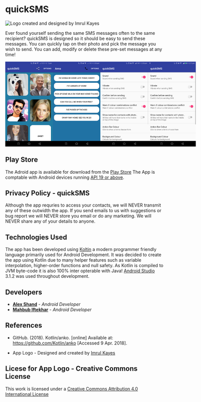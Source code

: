 # quickSMS


![Logo created and designed by Imrul Kayes](https://user-images.githubusercontent.com/37498811/40734231-a47ec39e-6459-11e8-8beb-1bfc5500b87a.png)

Ever found yourself sending the same SMS messages often to the same recipient? quickSMS is designed so it should be easy to send these messages. You can quickly tap on their photo and pick the message you wish to send. You can add, modify or delete these pre-set messages at any time!


<div style="display:flex;">
<img alt="App image - MainActivity" src="/APPIMAGES/mainScreen.png" width="30%">
<img alt="App image - textMessageActivity" src="/APPIMAGES/textMessageActivity.png" width="30%">
<img alt="App image - SettingsActivity" src="/APPIMAGES/setting.png" width="30%">
<img alt="App image - SettingsActivity" src="/APPIMAGES/settings2.png" width="30%">


</div>

## Play Store
The Adroid app is available for download from the [Play Store](https://play.google.com/store/apps/detailsid=quick.sms.quicksmsLaunch) The App is comptable with Android devices running [API 19 or above](https://source.android.com/setup/start/build-numbers). 

## Privacy Policy - quickSMS
Although the app requries to access your contacts, we will NEVER transmit any of these outwidth the app. If you send emails to us with suggestions or bug report we will NEVER store you email or do any marketing. We will NEVER share any of your details to anyone. 

## Technologies Used 
The app has been developed using [Koltin](https://kotlinlang.org/) a modern programmer friendly language primarily used for Android Development. It was decided to create the app using Kotlin due to many helper features such as variable interpolation, higher-order functions and null safety. As Kotlin is compiled to JVM byte-code it is also 100% inter opterable with Java! [Android Studio](https://developer.android.com/studio/) 3.1.2 was used throughout development.

## Developers

* **[Alex Shand](https://github.com/Alex-Shand)** - *Android Developer* 
* **[Mahbub Iftekhar](https://www.mahbubiftekhar.co.uk/)** - *Android Developer*


## References

* GitHub. (2018). Kotlin/anko. [online] Available at: https://github.com/Kotlin/anko [Accessed 9 Apr. 2018].

* App Logo - Designed and created by [Imrul Kayes](https://github.com/saifulfrank)

## Licese for App Logo - Creative Commons License
This work is licensed under a [Creative Commons Attribution 4.0 International License](https://creativecommons.org/licenses/by/4.0/)
